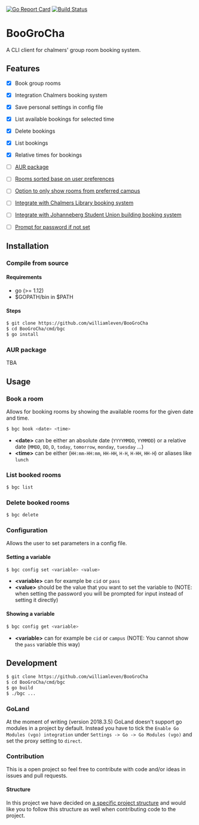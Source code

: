 [![Go Report Card](https://goreportcard.com/badge/github.com/williamleven/BooGroCha)](https://goreportcard.com/report/github.com/williamleven/BooGroCha)
[![Build Status](https://travis-ci.com/williamleven/BooGroCha.svg?branch=master)](https://travis-ci.com/williamleven/BooGroCha)
# BooGroCha
A CLI client for chalmers' group room booking system.

## Features
- [x] Book group rooms
- [x] Integration Chalmers booking system
- [x] Save personal settings in config file
- [x] List available bookings for selected time
- [x] Delete bookings
- [x] List bookings
- [x] Relative times for bookings
- [ ] [AUR package](https://github.com/williamleven/BooGroCha/issues/4)
- [ ] [Rooms sorted base on user preferences](https://github.com/williamleven/BooGroCha/issues/5)
- [ ] [Option to only show rooms from preferred campus](https://github.com/williamleven/BooGroCha/issues/6)
- [ ] [Integrate with Chalmers Library booking system](https://github.com/williamleven/BooGroCha/issues/7)
- [ ] [Integrate with Johanneberg Student Union building booking system](https://github.com/williamleven/BooGroCha/issues/8)
- [ ] [Prompt for password if not set](https://github.com/williamleven/BooGroCha/issues/9)


## Installation

### Compile from source

#### Requirements
* go (>= 1.12)
* $GOPATH/bin in $PATH

#### Steps
```bash
$ git clone https://github.com/williamleven/BooGroCha
$ cd BooGroCha/cmd/bgc
$ go install
```

### AUR package
TBA

## Usage

### Book a room
Allows for booking rooms by showing the available rooms for the given date and time.

```bash
$ bgc book <date> <time>
```
* **\<date\>** can be either an absolute date (`YYYYMMDD`, `YYMMDD`) or a relative date (`MMDD`, `DD`, `D`, `today`, `tomorrow`, `monday`, `tuesday` ...)
* **\<time\>** can be either (`HH:mm-HH:mm`, `HH-HH`, `H-H`, `H-HH`, `HH-H`) or aliases like `lunch`

### List booked rooms

```bash
$ bgc list
```

### Delete booked rooms

```bash
$ bgc delete
```

### Configuration
Allows the user to set parameters in a config file.

#### Setting a variable
```bash
$ bgc config set <variable> <value>
```
* **\<variable\>** can for example be `cid` or `pass`
* **\<value\>** should be the value that you want to set the variable to (NOTE: when setting the password you will be prompted for input instead of setting it directly)


#### Showing a variable
```bash
$ bgc config get <variable>
```
* **\<variable\>** can for example be `cid` or `campus` (NOTE: You cannot show the `pass` variable this way)

## Development

```bash
$ git clone https://github.com/williamleven/BooGroCha
$ cd BooGroCha/cmd/bgc
$ go build
$ ./bgc ...
```

### GoLand
At the moment of writing (version 2018.3.5) GoLand doesn't support go modules in a project by default.
Instead you have to tick the `Enable Go Modules (vgo) integration` under `Settings -> Go -> Go Modules (vgo)` and set the proxy setting to `direct`.

### Contribution
This is a open project so feel free to contribute with code and/or ideas in issues and pull requests.

#### Structure
In this project we have decided on [a specific project structure](https://github.com/golang-standards/project-layout) and would like you to follow this structure as well when contributing code to the project.

